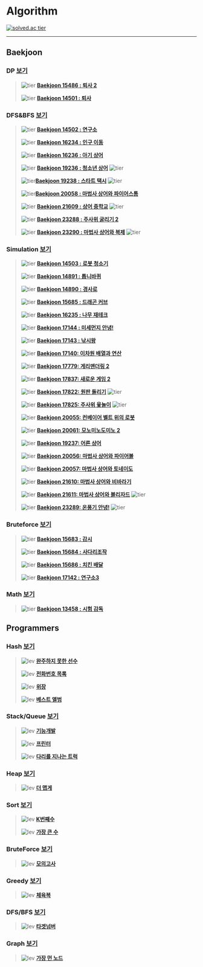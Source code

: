 # Algorithm 

[![solved.ac tier](http://mazassumnida.wtf/api/v2/generate_badge?boj=kek9520)](https://solved.ac/kek9520)

---

## Baekjoon

### DP [보기](src/Baekjoon/DP)

>![tier](https://img.shields.io/badge/Tier-Silver1-silver) **[Baekjoon 15486 : 퇴사 2](src/Baekjoon/DP/15486.cpp)**
>
>![tier](https://img.shields.io/badge/Tier-Silver3-silver) **[Baekjoon 14501 : 퇴사](src/Baekjoon/DP/14501.cpp)**

### DFS&BFS [보기](/src/Baekjoon/DFSnBFS)

>![tier](https://img.shields.io/badge/Tier-Gold5-gold) **[Baekjoon 14502 : 연구소](src/Baekjoon/DFSnBFS/14502.cpp)**
>
>![tier](https://img.shields.io/badge/Tier-Gold5-gold) **[Baekjoon 16234 : 인구 이동](src/Baekjoon/DFSnBFS/16234.cpp)**
>
>![tier](https://img.shields.io/badge/Tier-Gold3-gold) **[Baekjoon 16236 : 아기 상어](src/Baekjoon/DFSnBFS/16236.cpp)** 
>
>![tier](https://img.shields.io/badge/Tier-Gold2-gold) **[Baekjoon 19236 : 청소년 상어](src/Baekjoon/DFSnBFS/19236.cpp)** ![tier](https://img.shields.io/badge/hard★-red)
>
>![tier](https://img.shields.io/badge/Tier-Gold2-gold)**[Baekjoon 19238 : 스타트 택시](src/Baekjoon/DFSnBFS/19238.cpp)** ![tier](https://img.shields.io/badge/hard★-red)
>
>![tier](https://img.shields.io/badge/Tier-Gold4-gold)**[Baekjoon 20058 : 마법사 상어와 파이어스톰](src/Baekjoon/DFSnBFS/20058.cpp)**
>
>![tier](https://img.shields.io/badge/Tier-Gold2-gold) **[Baekjoon 21609 : 상어 중학교](src/Baekjoon/DFSnBFS/21609.cpp)** ![tier](https://img.shields.io/badge/hard★-red)
>
>![tier](https://img.shields.io/badge/Tier-Gold3-gold) **[Baekjoon 23288 : 주사위 굴리기 2](src/Baekjoon/DFSnBFS/23288.cpp)**
>
>![tier](https://img.shields.io/badge/Tier-Gold1-gold) **[Baekjoon 23290 : 마법사 상어와 복제](src/Baekjoon/DFSnBFS/23290.cpp)** ![tier](https://img.shields.io/badge/hard★-red)

### Simulation [보기](/src/Baekjoon/Simulation)

>![tier](https://img.shields.io/badge/Tier-Gold5-gold) **[Baekjoon 14503 : 로봇 청소기](src/Baekjoon/Simulation/14503.cpp)**
>
>![tier](https://img.shields.io/badge/Tier-Gold5-gold) **[Baekjoon 14891 : 톱니바퀴](src/Baekjoon/Simulation/14891.cpp)**
>
>![tier](https://img.shields.io/badge/Tier-Gold3-gold) **[Baekjoon 14890 : 경사로](src/Baekjoon/Simulation/14890.cpp)**
>
>![tier](https://img.shields.io/badge/Tier-Gold4-gold) **[Baekjoon 15685 : 드래곤 커브](src/Baekjoon/Simulation/15685.cpp)**
>
>![tier](https://img.shields.io/badge/Tier-Gold4-gold) **[Baekjoon 16235 : 나무 재테크](src/Baekjoon/Simulation/16235.cpp)**
>
>![tier](https://img.shields.io/badge/Tier-Gold4-gold) **[Baekjoon 17144 : 미세먼지 안녕!](src/Baekjoon/Simulation/17144.cpp)**
>
>![tier](https://img.shields.io/badge/Tier-Gold2-gold) **[Baekjoon 17143 : 낚시왕](src/Baekjoon/Simulation/17143.cpp)**
>
>![tier](https://img.shields.io/badge/Tier-Gold4-gold) **[Baekjoon 17140: 이차원 배열과 연산](src/Baekjoon/Simulation/17140.cpp)**
>
>![tier](https://img.shields.io/badge/Tier-Gold4-gold) **[Baekjoon 17779: 게리맨더링 2](src/Baekjoon/Simulation/17779.cpp)**
>
>![tier](https://img.shields.io/badge/Tier-Gold2-gold) **[Baekjoon 17837: 새로운 게임 2](src/Baekjoon/Simulation/17837.cpp)**
>
>![tier](https://img.shields.io/badge/Tier-Gold3-gold) **[Baekjoon 17822: 원판 돌리기](src/Baekjoon/Simulation/17822.cpp)** ![tier](https://img.shields.io/badge/hard★-red)
>
>![tier](https://img.shields.io/badge/Tier-Gold2-gold) **[Baekjoon 17825: 주사위 윷놀이](src/Baekjoon/Simulation/17825.cpp)** ![tier](https://img.shields.io/badge/hard★-red)
>
>![tier](https://img.shields.io/badge/Tier-Gold5-gold) **[Baekjoon 20055: 컨베이어 벨트 위의 로봇](src/Baekjoon/Simulation/20055.cpp)**
>
>![tier](https://img.shields.io/badge/Tier-Gold2-gold) **[Baekjoon 20061: 모노미노도미노 2](src/Baekjoon/Simulation/20061.cpp)**
>
>![tier](https://img.shields.io/badge/Tier-Gold3-gold) **[Baekjoon 19237: 어른 상어](src/Baekjoon/Simulation/19237.cpp)**
>
>![tier](https://img.shields.io/badge/Tier-Gold4-gold) **[Baekjoon 20056: 마법사 상어와 파이어볼](src/Baekjoon/Simulation/20056.cpp)**
>
>![tier](https://img.shields.io/badge/Tier-Gold3-gold) **[Baekjoon 20057: 마법사 상어와 토네이도](src/Baekjoon/Simulation/20057.cpp)**
>
>![tier](https://img.shields.io/badge/Tier-Gold5-gold) **[Baekjoon 21610: 마법사 상어와 비바라기](src/Baekjoon/Simulation/21610.cpp)**
>
>![tier](https://img.shields.io/badge/Tier-Gold1-gold) **[Baekjoon 21611: 마법사 상어와 블리자드](src/Baekjoon/Simulation/21611.cpp)** ![tier](https://img.shields.io/badge/hard★-red)
>
>![tier](https://img.shields.io/badge/Tier-Platinum5-2ecf9e) **[Baekjoon 23289: 온풍기 안녕!](src/Baekjoon/Simulation/23289.cpp)** ![tier](https://img.shields.io/badge/hard★-red)

### Bruteforce [보기](/src/Baekjoon/BruteForce)

>![tier](https://img.shields.io/badge/Tier-Gold4-gold) **[Baekjoon 15683 : 감시](src/Baekjoon/BruteForce/15683.cpp)**
>
>![tier](https://img.shields.io/badge/Tier-Gold4-gold) **[Baekjoon 15684 : 사다리조작](src/Baekjoon/BruteForce/15684.cpp)**
>
>![tier](https://img.shields.io/badge/Tier-Gold5-gold) **[Baekjoon 15686 : 치킨 배달](src/Baekjoon/BruteForce/15686.cpp)**
>
>![tier](https://img.shields.io/badge/Tier-Gold4-gold) **[Baekjoon 17142 : 연구소3](src/Baekjoon/BruteForce/17142.cpp)**

### Math [보기](/src/Baekjoon/Math)

>![tier](https://img.shields.io/badge/Tier-Bronze2-brown) **[Baekjoon 13458 : 시험 감독](src/Baekjoon/Math/13458.cpp)**

## Programmers

### Hash [보기](src/Programmers/Hash)

>![lev](https://img.shields.io/badge/Lv.1-green) **[완주하지 못한 선수](src/Programmers/Hash/hash1.cpp)**
>
>![lev](https://img.shields.io/badge/Lv.2-yellow) **[전화번호 목록](src/Programmers/Hash/hash2.cpp)**
>
>![lev](https://img.shields.io/badge/Lv.2-yellow) **[위장](src/Programmers/Hash/hash3.cpp)**
>
>![lev](https://img.shields.io/badge/Lv.3-orange) **[베스트 앨범](src/Programmers/Hash/hash4.cpp)**

### Stack/Queue [보기](src/Programmers/StacknQueue)

>![lev](https://img.shields.io/badge/Lv.2-yellow) **[기능개발](src/Programmers/StacknQueue/StacknQueue1.cpp)**
>
>![lev](https://img.shields.io/badge/Lv.2-yellow) **[프린터](src/Programmers/StacknQueue/StacknQueue2.cpp)**
>
>![lev](https://img.shields.io/badge/Lv.2-yellow) **[다리를 지나는 트럭](src/Programmers/StacknQueue/StacknQueue3.cpp)**

### Heap [보기](src/Programmers/Heap)

>![lev](https://img.shields.io/badge/Lv.2-yellow) **[더 맵게](src/Programmers/Heap/heap1.cpp)**

### Sort [보기](src/Programmers/Sort)

>![lev](https://img.shields.io/badge/Lv.1-green) **[K번째수](src/Programmers/Sort/sort1.cpp)**
>
>![lev](https://img.shields.io/badge/Lv.2-yellow) **[가장 큰 수](src/Programmers/Sort/sort2.cpp)**

### BruteForce [보기](src/Programmers/BruteForce)

>![lev](https://img.shields.io/badge/Lv.1-green) **[모의고사](src/Programmers/BruteForce/BruteForce1.cpp)**

### Greedy [보기](src/Programmers/Greedy)

>![lev](https://img.shields.io/badge/Lv.1-green) **[체육복](src/Programmers/Greedy/greedy1.cpp)**

### DFS/BFS [보기](src/Programmers/DFSnBFS)

>![lev](https://img.shields.io/badge/Lv.2-yellow) **[타겟넘버](src/Programmers/DFSnBFS/DfsnBfs1.cpp)**

### Graph [보기](src/Programmers/Graph)

>![lev](https://img.shields.io/badge/Lv.3-orange) **[가장 먼 노드](src/Programmers/Graph/graph1.cpp)**

